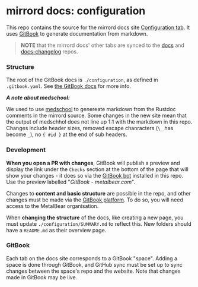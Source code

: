 # mirrord docs: configuration

This repo contains the source for the mirrord docs site [Configuration tab](https://metalbear.com/mirrord/docs/configuration). It uses [GitBook](https://gitbook.com/) to generate documentation from markdown.

> **NOTE** that the mirrord docs' other tabs are synced to the [docs](https://github.com/metalbear-co/docs) and [docs-changelog](https://github.com/metalbear-co/docs-changelog) repos.

### Structure

The root of the GitBook docs is `./configuration`, as defined in `.gitbook.yaml`. See [the GitBook docs](https://gitbook.com/docs/getting-started/git-sync/content-configuration) for more info.

***A note about medschool:***

We used to use [medschool](https://github.com/metalbear-co/mirrord/tree/main/medschool) to genereate markdown from the Rustdoc comments in the mirrord source. Some changes in the new site mean that the output of medschhol does not line up 1:1 with the markdown in this repo. Changes include header sizes, removed escape chanracters (`\_` has become `_`), no `{ #id }` at the end of sub headers.

### Development

**When you open a PR with changes**, GitBook will publish a preview and display the link under the `Checks` section at the bottom of the page that will show your changes - it does so via the [GitBook bot](https://github.com/gitbook-bot) installed in this repo. Use the preview labelled "*GitBook - metalbear.com*".

Changes to **content and basic structure** are possible in the repo, and other changes must be made via the [GitBook platform](https://app.gitbook.com). To do so, you will need access to the MetalBear organisation.

When **changing the structure** of the docs, like creating a new page, you must update `./configuration/SUMMARY.md` to reflect this. New folders should have a `README.md` as their overview page.

### GitBook

Each tab on the docs site corresponds to a GitBook "space". Adding a space is done through GitBook, and GitHub sync must be set up to sync changes between the space's repo and the website. Note that changes made in GitBook may be live.